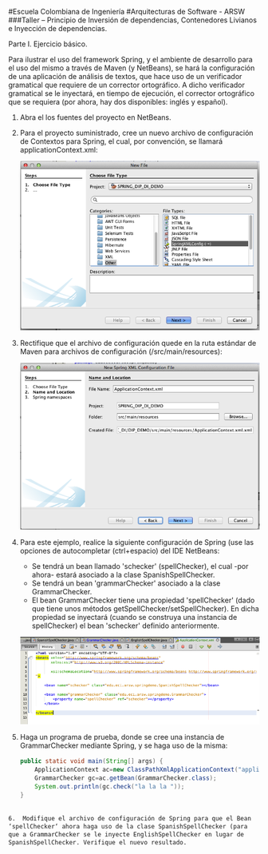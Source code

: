 #Escuela Colombiana de Ingeniería
#Arquitecturas de Software - ARSW
###Taller – Principio de Inversión de dependencias, Contenedores Livianos e Inyección de dependencias.

Parte I. Ejercicio básico.

Para ilustrar el uso del framework Spring, y el ambiente de desarrollo para el uso del mismo a través de Maven (y NetBeans), se hará la configuración de una aplicación de análisis de textos, que hace uso de un verificador gramatical que requiere de un corrector ortográfico. A dicho verificador gramatical se le inyectará, en tiempo de ejecución, el corrector ortográfico que se requiera (por ahora, hay dos disponibles: inglés y español).

1. Abra el los fuentes del proyecto en NetBeans.
2. Para el proyecto suministrado, cree un nuevo archivo de configuración de Contextos para Spring, el cual, por convención, se llamará applicationContext.xml:

	![img](img/NetbeansSpringConf.png)
 
3. Rectifique que el archivo de configuración quede en la ruta estándar de Maven para archivos de configuración (/src/main/resources):

	![img](img/ResourcePath.png)


4.	Para este ejemplo, realice la siguiente configuración de Spring (use las opciones de autocompletar (ctrl+espacio) del IDE NetBeans:

	* Se tendrá un bean llamado 'schecker' (spellChecker), el cual -por ahora- estará asociado a la clase SpanishSpellChecker.
	* Se tendrá un bean 'grammarChecker' asociado a la clase GrammarChecker.
	* El bean GrammarChecker tiene una propiedad 'spellChecker' (dado que tiene unos métodos getSpellChecker/setSpellChecker). En dicha propiedad se inyectará (cuando se construya una instancia de spellChecker) el bean 'schecker' definido anteriormente.


	![img](img/XMLConfig.png)
 

 
5.	Haga un programa de prueba, donde se cree una instancia de GrammarChecker mediante Spring, y se haga uso de la misma:

	```java
	public static void main(String[] args) {
		ApplicationContext ac=new ClassPathXmlApplicationContext("applicationContext.xml");
		GrammarChecker gc=ac.getBean(GrammarChecker.class);
		System.out.println(gc.check("la la la "));
	}
```
	
6.	Modifique el archivo de configuración de Spring para que el Bean ‘spellChecker‘ ahora haga uso de la clase SpanishSpellChecker (para que a GrammarChecker se le inyecte EnglishSpellChecker en lugar de  SpanishSpellChecker. Verifique el nuevo resultado.
